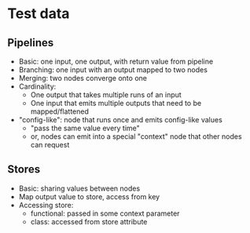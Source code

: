 # Test data

## Pipelines

- Basic: one input, one output, with return value from pipeline
- Branching: one input with an output mapped to two nodes
- Merging: two nodes converge onto one
- Cardinality: 
  - One output that takes multiple runs of an input
  - One input that emits multiple outputs that need to be mapped/flattened
- "config-like": node that runs once and emits config-like values
  - "pass the same value every time"
  - or, nodes can emit into a special "context" node that other nodes can request

## Stores

- Basic: sharing values between nodes
- Map output value to store, access from key
- Accessing store:
  - functional: passed in some context parameter
  - class: accessed from store attribute
